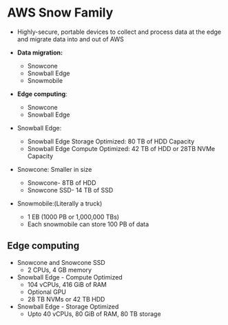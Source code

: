 # AWS Snow Family
- Highly-secure, portable devices to collect and process data at the edge and migrate data into and out of AWS

- **Data migration:** 
	- Snowcone
	- Snowball Edge 
	- Snowmobile
- **Edge computing**:
	- Snowcone 
	- Snowball Edge

- Snowball Edge:
	- Snowball Edge Storage Optimized: 80 TB of HDD Capacity
	- Snowball Edge Compute Optimized: 42 TB of HDD or 28TB NVMe Capacity
- Snowcone: Smaller in size
	- Snowcone- 8TB of HDD
	- Snowcone SSD- 14 TB of SSD
- Snowmobile:(Literally a truck)
	- 1 EB (1000 PB or 1,000,000 TBs)
	- Each snowmobile can store 100 PB of data

## Edge computing
- Snowcone and Snowcone SSD
	- 2 CPUs, 4 GB memory
- Snowball Edge - Compute Optimized
	- 104 vCPUs, 416 GiB of RAM
	- Optional GPU
	- 28 TB NVMs or 42 TB HDD
- Snowball Edge - Storage Optimized
	- Upto 40 vCPUs, 80 GiB of RAM, 80 TB storage